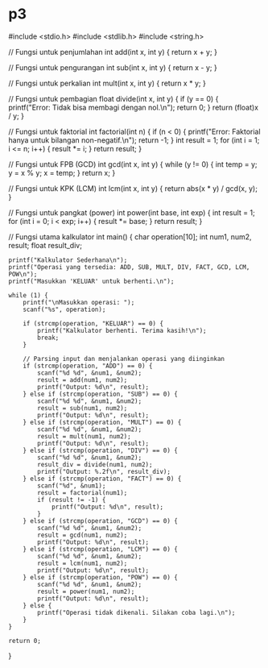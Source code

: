 # p3
#include <stdio.h>
#include <stdlib.h>
#include <string.h>

// Fungsi untuk penjumlahan
int add(int x, int y) {
    return x + y;
}

// Fungsi untuk pengurangan
int sub(int x, int y) {
    return x - y;
}

// Fungsi untuk perkalian
int mult(int x, int y) {
    return x * y;
}

// Fungsi untuk pembagian
float divide(int x, int y) {
    if (y == 0) {
        printf("Error: Tidak bisa membagi dengan nol.\n");
        return 0;
    }
    return (float)x / y;
}

// Fungsi untuk faktorial
int factorial(int n) {
    if (n < 0) {
        printf("Error: Faktorial hanya untuk bilangan non-negatif.\n");
        return -1;
    }
    int result = 1;
    for (int i = 1; i <= n; i++) {
        result *= i;
    }
    return result;
}

// Fungsi untuk FPB (GCD)
int gcd(int x, int y) {
    while (y != 0) {
        int temp = y;
        y = x % y;
        x = temp;
    }
    return x;
}

// Fungsi untuk KPK (LCM)
int lcm(int x, int y) {
    return abs(x * y) / gcd(x, y);
}

// Fungsi untuk pangkat (power)
int power(int base, int exp) {
    int result = 1;
    for (int i = 0; i < exp; i++) {
        result *= base;
    }
    return result;
}

// Fungsi utama kalkulator
int main() {
    char operation[10];
    int num1, num2, result;
    float result_div;

    printf("Kalkulator Sederhana\n");
    printf("Operasi yang tersedia: ADD, SUB, MULT, DIV, FACT, GCD, LCM, POW\n");
    printf("Masukkan 'KELUAR' untuk berhenti.\n");

    while (1) {
        printf("\nMasukkan operasi: ");
        scanf("%s", operation);

        if (strcmp(operation, "KELUAR") == 0) {
            printf("Kalkulator berhenti. Terima kasih!\n");
            break;
        }

        // Parsing input dan menjalankan operasi yang diinginkan
        if (strcmp(operation, "ADD") == 0) {
            scanf("%d %d", &num1, &num2);
            result = add(num1, num2);
            printf("Output: %d\n", result);
        } else if (strcmp(operation, "SUB") == 0) {
            scanf("%d %d", &num1, &num2);
            result = sub(num1, num2);
            printf("Output: %d\n", result);
        } else if (strcmp(operation, "MULT") == 0) {
            scanf("%d %d", &num1, &num2);
            result = mult(num1, num2);
            printf("Output: %d\n", result);
        } else if (strcmp(operation, "DIV") == 0) {
            scanf("%d %d", &num1, &num2);
            result_div = divide(num1, num2);
            printf("Output: %.2f\n", result_div);
        } else if (strcmp(operation, "FACT") == 0) {
            scanf("%d", &num1);
            result = factorial(num1);
            if (result != -1) {
                printf("Output: %d\n", result);
            }
        } else if (strcmp(operation, "GCD") == 0) {
            scanf("%d %d", &num1, &num2);
            result = gcd(num1, num2);
            printf("Output: %d\n", result);
        } else if (strcmp(operation, "LCM") == 0) {
            scanf("%d %d", &num1, &num2);
            result = lcm(num1, num2);
            printf("Output: %d\n", result);
        } else if (strcmp(operation, "POW") == 0) {
            scanf("%d %d", &num1, &num2);
            result = power(num1, num2);
            printf("Output: %d\n", result);
        } else {
            printf("Operasi tidak dikenali. Silakan coba lagi.\n");
        }
    }

    return 0;
}
